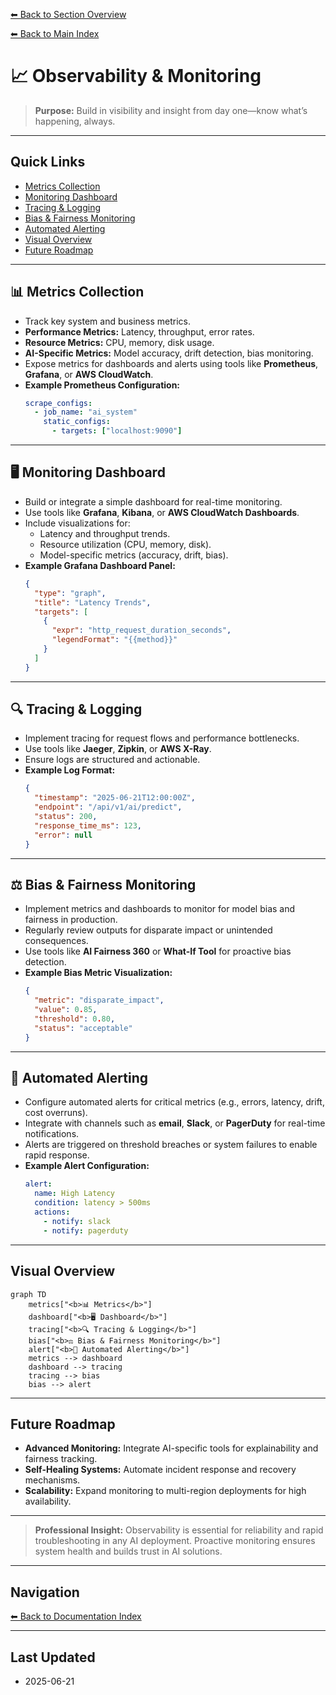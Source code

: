 [⬅ Back to Section Overview](README.md)

[⬅ Back to Main Index](../../INDEX.md)

# 📈 Observability & Monitoring

> **Purpose:**
> Build in visibility and insight from day one—know what’s happening, always.

---

## Quick Links

- [Metrics Collection](#metrics-collection)
- [Monitoring Dashboard](#monitoring-dashboard)
- [Tracing & Logging](#tracing--logging)
- [Bias & Fairness Monitoring](#bias--fairness-monitoring)
- [Automated Alerting](#automated-alerting)
- [Visual Overview](#visual-overview)
- [Future Roadmap](#future-roadmap)

---

## 📊 Metrics Collection

- Track key system and business metrics.
- **Performance Metrics:** Latency, throughput, error rates.
- **Resource Metrics:** CPU, memory, disk usage.
- **AI-Specific Metrics:** Model accuracy, drift detection, bias monitoring.
- Expose metrics for dashboards and alerts using tools like **Prometheus**, **Grafana**, or **AWS CloudWatch**.
- **Example Prometheus Configuration:**
  ```yaml
  scrape_configs:
    - job_name: "ai_system"
      static_configs:
        - targets: ["localhost:9090"]
  ```

---

## 🖥️ Monitoring Dashboard

- Build or integrate a simple dashboard for real-time monitoring.
- Use tools like **Grafana**, **Kibana**, or **AWS CloudWatch Dashboards**.
- Include visualizations for:
  - Latency and throughput trends.
  - Resource utilization (CPU, memory, disk).
  - Model-specific metrics (accuracy, drift, bias).
- **Example Grafana Dashboard Panel:**
  ```json
  {
    "type": "graph",
    "title": "Latency Trends",
    "targets": [
      {
        "expr": "http_request_duration_seconds",
        "legendFormat": "{{method}}"
      }
    ]
  }
  ```

---

## 🔍 Tracing & Logging

- Implement tracing for request flows and performance bottlenecks.
- Use tools like **Jaeger**, **Zipkin**, or **AWS X-Ray**.
- Ensure logs are structured and actionable.
- **Example Log Format:**
  ```json
  {
    "timestamp": "2025-06-21T12:00:00Z",
    "endpoint": "/api/v1/ai/predict",
    "status": 200,
    "response_time_ms": 123,
    "error": null
  }
  ```

---

## ⚖️ Bias & Fairness Monitoring

- Implement metrics and dashboards to monitor for model bias and fairness in production.
- Regularly review outputs for disparate impact or unintended consequences.
- Use tools like **AI Fairness 360** or **What-If Tool** for proactive bias detection.
- **Example Bias Metric Visualization:**
  ```json
  {
    "metric": "disparate_impact",
    "value": 0.85,
    "threshold": 0.80,
    "status": "acceptable"
  }
  ```

---

## 🚨 Automated Alerting

- Configure automated alerts for critical metrics (e.g., errors, latency, drift, cost overruns).
- Integrate with channels such as **email**, **Slack**, or **PagerDuty** for real-time notifications.
- Alerts are triggered on threshold breaches or system failures to enable rapid response.
- **Example Alert Configuration:**
  ```yaml
  alert:
    name: High Latency
    condition: latency > 500ms
    actions:
      - notify: slack
      - notify: pagerduty
  ```

---

## Visual Overview

```mermaid
graph TD
    metrics["<b>📊 Metrics</b>"]
    dashboard["<b>🖥️ Dashboard</b>"]
    tracing["<b>🔍 Tracing & Logging</b>"]
    bias["<b>⚖️ Bias & Fairness Monitoring</b>"]
    alert["<b>🚨 Automated Alerting</b>"]
    metrics --> dashboard
    dashboard --> tracing
    tracing --> bias
    bias --> alert
```

---

## Future Roadmap

- **Advanced Monitoring:** Integrate AI-specific tools for explainability and fairness tracking.
- **Self-Healing Systems:** Automate incident response and recovery mechanisms.
- **Scalability:** Expand monitoring to multi-region deployments for high availability.

---

> **Professional Insight:**
> Observability is essential for reliability and rapid troubleshooting in any AI deployment. Proactive monitoring ensures system health and builds trust in AI solutions.

---

## Navigation

[⬅ Back to Documentation Index](../../INDEX.md)

---

## Last Updated

- 2025-06-21
